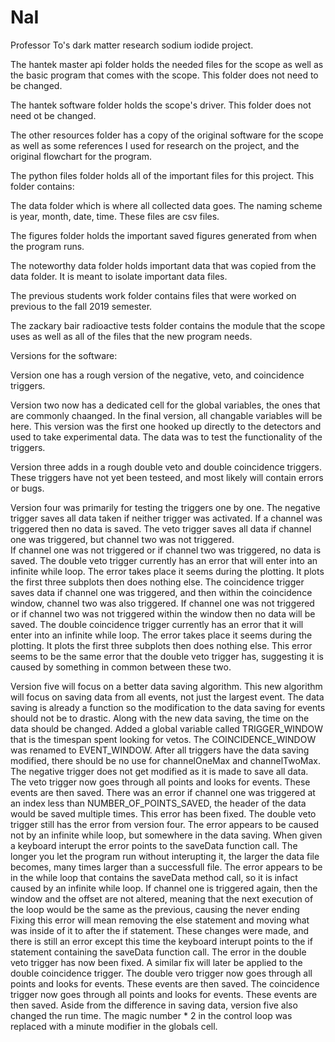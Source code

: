 # NaI
Professor To's dark matter research sodium iodide project.


The hantek master api folder holds the needed files for the scope as well as the basic program that comes with the scope.
This folder does not need to be changed.

The hantek software folder holds the scope's driver.
This folder does not need ot be changed.

The other resources folder has a copy of the original software for the scope as well as some references I used for research on the project, and the original flowchart for the program.

The python files folder holds all of the important files for this project.  This folder contains:


The data folder which is where all collected data goes.  The naming scheme is year, month, date, time.  These files are csv files.

The figures folder holds the important saved figures generated from when the program runs.

The noteworthy data folder holds important data that was copied from the data folder.  It is meant to isolate important data files.

The previous students work folder contains files that were worked on previous to the fall 2019 semester.

The zackary bair radioactive tests folder contains the module that the scope uses as well as all of the files that the new program needs.


Versions for the software:

Version one has a rough version of the negative, veto, and coincidence triggers.

Version two now has a dedicated cell for the global variables, the ones that are commonly chaanged.  In the final version, all changable variables will be here.  This version was the first one hooked up directly to the detectors and used to take experimental data.  The data was to test the functionality of the triggers.

Version three adds in a rough double veto and double coincidence triggers.  These triggers have not yet been testeed, and most likely will contain errors or bugs.

Version four was primarily for testing the triggers one by one.
The negative trigger saves all data taken if neither trigger was activated.
If a channel was triggered then no data is saved.
The veto trigger saves all data if channel one was triggered, but channel two was not triggered.  
If channel one was not triggered or if channel two was triggered, no data is saved.
The double veto trigger currently has an error that will enter into an infinite while loop. 
The error takes place it seems during the plotting.  It plots the first three subplots then does nothing else.
The coincidence trigger saves data if channel one was triggered, and then within the coincidence window, channel two was also triggered.
If channel one was not triggered or if channel two was not triggered within the window then no data will be saved.
The double coincidence trigger currently has an error that it will enter into an infinite while loop.
The error takes place it seems during the plotting.  It plots the first three subplots then does nothing else.
This error seems to be the same error that the double veto trigger has, suggesting it is caused by something in common between these two.

Version five will focus on a better data saving algorithm. 
This new algorithm will focus on saving data from all events, not just the largest event.
The data saving is already a function so the modification to the data saving for events should not be to drastic.
Along with the new data saving, the time on the data should be changed.
Added a global variable called TRIGGER_WINDOW that is the timespan spent looking for vetos.
The COINCIDENCE_WINDOW was renamed to EVENT_WINDOW.
After all triggers have the data saving modified, there should be no use for channelOneMax and channelTwoMax.
The negative trigger does not get modified as it is made to save all data.
The veto trigger now goes through all points and looks for events.
These events are then saved.
There was an error if channel one was triggered at an index less than NUMBER_OF_POINTS_SAVED, the header of the data would be saved multiple times.
This error has been fixed.
The double veto trigger still has the error from version four.
The error appears to be caused not by an infinite while loop, but somewhere in the data saving.
When given a keyboard interupt the error points to the saveData function call.
The longer you let the program run without interupting it, the larger the data file becomes, many times larger than a successfull file.
The error appears to be in the while loop that contains the saveData method call, so it is infact caused by an infinite while loop.
If channel one is triggered again, then the window and the offset are not altered, meaning that the next execution of the loop would be the same as the previous, causing the never ending
Fixing this error will mean removing the else statement and moving what was inside of it to after the if statement.
These changes were made, and there is still an error except this time the keyboard interupt points to the if statement containing the saveData function call.
The error in the double veto trigger has now been fixed.
A similar fix will later be applied to the double coincidence trigger.
The double vero trigger now goes through all points and looks for events.
These events are then saved.
The coincidence trigger now goes through all points and looks for events.
These events are then saved.
Aside from the difference in saving data, version five also changed the run time.
The magic number * 2 in the control loop was replaced with a minute modifier in the globals cell.

